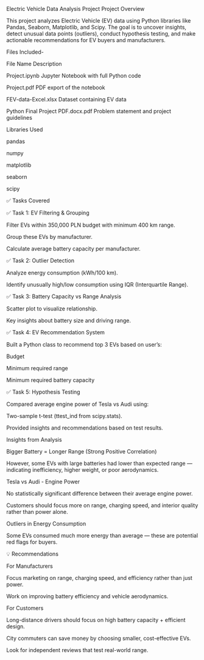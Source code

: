 Electric Vehicle Data Analysis Project
Project Overview 

This project analyzes Electric Vehicle (EV) data using Python libraries like Pandas, Seaborn, Matplotlib, and Scipy. The goal is to uncover insights, detect unusual data points (outliers), conduct hypothesis testing, and make actionable recommendations for EV buyers and manufacturers.

Files Included-

File Name	Description

Project.ipynb	Jupyter Notebook with full Python code

Project.pdf	PDF export of the notebook

FEV-data-Excel.xlsx	Dataset containing EV data

Python Final Project PDF.docx.pdf	Problem statement and project guidelines

Libraries Used

pandas

numpy

matplotlib

seaborn

scipy

✅ Tasks Covered

✅ Task 1: EV Filtering & Grouping

Filter EVs within 350,000 PLN budget with minimum 400 km range.

Group these EVs by manufacturer.

Calculate average battery capacity per manufacturer.

✅ Task 2: Outlier Detection

Analyze energy consumption (kWh/100 km).

Identify unusually high/low consumption using IQR (Interquartile Range).

✅ Task 3: Battery Capacity vs Range Analysis

Scatter plot to visualize relationship.

Key insights about battery size and driving range.

✅ Task 4: EV Recommendation System

Built a Python class to recommend top 3 EVs based on user’s:

Budget

Minimum required range

Minimum required battery capacity

✅ Task 5: Hypothesis Testing

Compared average engine power of Tesla vs Audi using:

Two-sample t-test (ttest_ind from scipy.stats).

Provided insights and recommendations based on test results.

Insights from Analysis

 Bigger Battery = Longer Range (Strong Positive Correlation)

 However, some EVs with large batteries had lower than expected range — indicating inefficiency, higher weight, or poor aerodynamics.


 Tesla vs Audi - Engine Power

No statistically significant difference between their average engine power.

Customers should focus more on range, charging speed, and interior quality rather than power alone.

 Outliers in Energy Consumption


Some EVs consumed much more energy than average — these are potential red flags for buyers.

💡 Recommendations

For Manufacturers

Focus marketing on range, charging speed, and efficiency rather than just power.

Work on improving battery efficiency and vehicle aerodynamics.

For Customers

Long-distance drivers should focus on high battery capacity + efficient design.

City commuters can save money by choosing smaller, cost-effective EVs.

Look for independent reviews that test real-world range.

